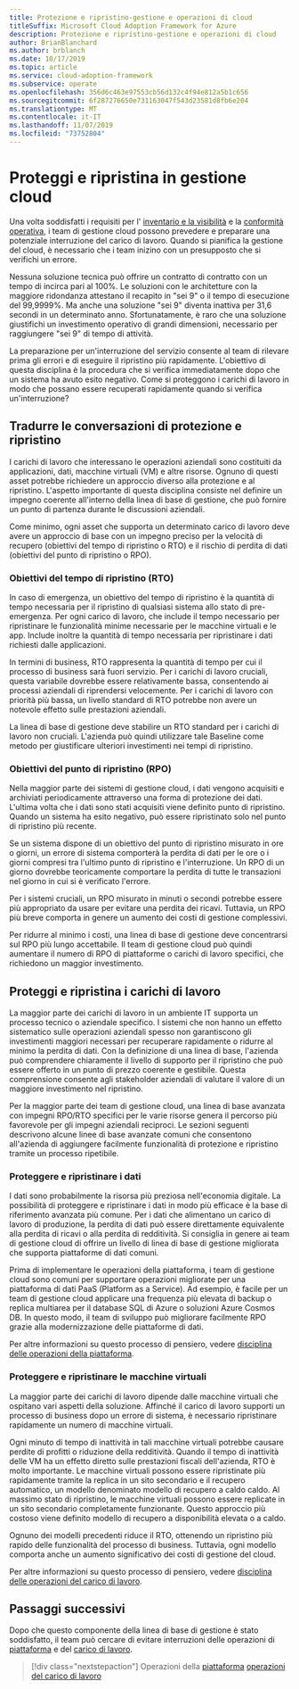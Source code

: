 ```yaml
---
title: Protezione e ripristino-gestione e operazioni di cloud
titleSuffix: Microsoft Cloud Adoption Framework for Azure
description: Protezione e ripristino-gestione e operazioni di cloud
author: BrianBlanchard
ms.author: brblanch
ms.date: 10/17/2019
ms.topic: article
ms.service: cloud-adoption-framework
ms.subservice: operate
ms.openlocfilehash: 356d6c463e97553cb56d132c4f94e812a5b1c656
ms.sourcegitcommit: 6f287276650e731163047f543d23581d8fb6e204
ms.translationtype: MT
ms.contentlocale: it-IT
ms.lasthandoff: 11/07/2019
ms.locfileid: "73752804"
---
```

# <a name="protect-and-recover-in-cloud-management"></a>Proteggi e ripristina in gestione cloud

Una volta soddisfatti i requisiti per l' [inventario e la visibilità](./inventory.md) e la [conformità operativa](./operational-compliance.md), i team di gestione cloud possono prevedere e preparare una potenziale interruzione del carico di lavoro. Quando si pianifica la gestione del cloud, è necessario che i team inizino con un presupposto che si verifichi un errore.

Nessuna soluzione tecnica può offrire un contratto di contratto con un tempo di incirca pari al 100%. Le soluzioni con le architetture con la maggiore ridondanza attestano il recapito in "sei 9" o il tempo di esecuzione del 99,9999%. Ma anche una soluzione "sei 9" diventa inattiva per 31,6 secondi in un determinato anno. Sfortunatamente, è raro che una soluzione giustifichi un investimento operativo di grandi dimensioni, necessario per raggiungere "sei 9" di tempo di attività.

La preparazione per un'interruzione del servizio consente al team di rilevare prima gli errori e di eseguire il ripristino più rapidamente. L'obiettivo di questa disciplina è la procedura che si verifica immediatamente dopo che un sistema ha avuto esito negativo. Come si proteggono i carichi di lavoro in modo che possano essere recuperati rapidamente quando si verifica un'interruzione?

## <a name="translate-protection-and-recovery-conversations"></a>Tradurre le conversazioni di protezione e ripristino

I carichi di lavoro che interessano le operazioni aziendali sono costituiti da applicazioni, dati, macchine virtuali (VM) e altre risorse. Ognuno di questi asset potrebbe richiedere un approccio diverso alla protezione e al ripristino. L'aspetto importante di questa disciplina consiste nel definire un impegno coerente all'interno della linea di base di gestione, che può fornire un punto di partenza durante le discussioni aziendali.

Come minimo, ogni asset che supporta un determinato carico di lavoro deve avere un approccio di base con un impegno preciso per la velocità di recupero (obiettivi del tempo di ripristino o RTO) e il rischio di perdita di dati (obiettivi del punto di ripristino o RPO).

### <a name="recovery-time-objectives-rto"></a>Obiettivi del tempo di ripristino (RTO)

In caso di emergenza, un obiettivo del tempo di ripristino è la quantità di tempo necessaria per il ripristino di qualsiasi sistema allo stato di pre-emergenza. Per ogni carico di lavoro, che include il tempo necessario per ripristinare le funzionalità minime necessarie per le macchine virtuali e le app. Include inoltre la quantità di tempo necessaria per ripristinare i dati richiesti dalle applicazioni.

In termini di business, RTO rappresenta la quantità di tempo per cui il processo di business sarà fuori servizio. Per i carichi di lavoro cruciali, questa variabile dovrebbe essere relativamente bassa, consentendo ai processi aziendali di riprendersi velocemente. Per i carichi di lavoro con priorità più bassa, un livello standard di RTO potrebbe non avere un notevole effetto sulle prestazioni aziendali.

La linea di base di gestione deve stabilire un RTO standard per i carichi di lavoro non cruciali. L'azienda può quindi utilizzare tale Baseline come metodo per giustificare ulteriori investimenti nei tempi di ripristino.

### <a name="recovery-point-objectives-rpo"></a>Obiettivi del punto di ripristino (RPO)

Nella maggior parte dei sistemi di gestione cloud, i dati vengono acquisiti e archiviati periodicamente attraverso una forma di protezione dei dati. L'ultima volta che i dati sono stati acquisiti viene definito punto di ripristino. Quando un sistema ha esito negativo, può essere ripristinato solo nel punto di ripristino più recente.

Se un sistema dispone di un obiettivo del punto di ripristino misurato in ore o giorni, un errore di sistema comporterà la perdita di dati per le ore o i giorni compresi tra l'ultimo punto di ripristino e l'interruzione. Un RPO di un giorno dovrebbe teoricamente comportare la perdita di tutte le transazioni nel giorno in cui si è verificato l'errore.

Per i sistemi cruciali, un RPO misurato in minuti o secondi potrebbe essere più appropriato da usare per evitare una perdita dei ricavi. Tuttavia, un RPO più breve comporta in genere un aumento dei costi di gestione complessivi.

Per ridurre al minimo i costi, una linea di base di gestione deve concentrarsi sul RPO più lungo accettabile. Il team di gestione cloud può quindi aumentare il numero di RPO di piattaforme o carichi di lavoro specifici, che richiedono un maggior investimento.

## <a name="protect-and-recover-workloads"></a>Proteggi e ripristina i carichi di lavoro

La maggior parte dei carichi di lavoro in un ambiente IT supporta un processo tecnico o aziendale specifico. I sistemi che non hanno un effetto sistematico sulle operazioni aziendali spesso non garantiscono gli investimenti maggiori necessari per recuperare rapidamente o ridurre al minimo la perdita di dati. Con la definizione di una linea di base, l'azienda può comprendere chiaramente il livello di supporto per il ripristino che può essere offerto in un punto di prezzo coerente e gestibile. Questa comprensione consente agli stakeholder aziendali di valutare il valore di un maggiore investimento nel ripristino.

Per la maggior parte dei team di gestione cloud, una linea di base avanzata con impegni RPO/RTO specifici per le varie risorse genera il percorso più favorevole per gli impegni aziendali reciproci. Le sezioni seguenti descrivono alcune linee di base avanzate comuni che consentono all'azienda di aggiungere facilmente funzionalità di protezione e ripristino tramite un processo ripetibile.

### <a name="protect-and-recover-data"></a>Proteggere e ripristinare i dati

I dati sono probabilmente la risorsa più preziosa nell'economia digitale. La possibilità di proteggere e ripristinare i dati in modo più efficace è la base di riferimento avanzata più comune. Per i dati che alimentano un carico di lavoro di produzione, la perdita di dati può essere direttamente equivalente alla perdita di ricavi o alla perdita di redditività. Si consiglia in genere ai team di gestione cloud di offrire un livello di linea di base di gestione migliorata che supporta piattaforme di dati comuni.

Prima di implementare le operazioni della piattaforma, i team di gestione cloud sono comuni per supportare operazioni migliorate per una piattaforma di dati PaaS (Platform as a Service). Ad esempio, è facile per un team di gestione cloud applicare una frequenza più elevata di backup o replica multiarea per il database SQL di Azure o soluzioni Azure Cosmos DB. In questo modo, il team di sviluppo può migliorare facilmente RPO grazie alla modernizzazione delle piattaforme di dati.

Per altre informazioni su questo processo di pensiero, vedere [disciplina delle operazioni della piattaforma](./platform.md).

### <a name="protect-and-recover-vms"></a>Proteggere e ripristinare le macchine virtuali

La maggior parte dei carichi di lavoro dipende dalle macchine virtuali che ospitano vari aspetti della soluzione. Affinché il carico di lavoro supporti un processo di business dopo un errore di sistema, è necessario ripristinare rapidamente un numero di macchine virtuali.

Ogni minuto di tempo di inattività in tali macchine virtuali potrebbe causare perdite di profitti o riduzione della redditività. Quando il tempo di inattività delle VM ha un effetto diretto sulle prestazioni fiscali dell'azienda, RTO è molto importante. Le macchine virtuali possono essere ripristinate più rapidamente tramite la replica in un sito secondario e il recupero automatico, un modello denominato modello di recupero a caldo caldo. Al massimo stato di ripristino, le macchine virtuali possono essere replicate in un sito secondario completamente funzionante. Questo approccio più costoso viene definito modello di recupero a disponibilità elevata o a caldo.

Ognuno dei modelli precedenti riduce il RTO, ottenendo un ripristino più rapido delle funzionalità del processo di business. Tuttavia, ogni modello comporta anche un aumento significativo dei costi di gestione del cloud.

Per altre informazioni su questo processo di pensiero, vedere [disciplina delle operazioni del carico di lavoro](./workload.md).

## <a name="next-steps"></a>Passaggi successivi

Dopo che questo componente della linea di base di gestione è stato soddisfatto, il team può cercare di evitare interruzioni delle operazioni di [piattaforma](./platform.md) e del [carico di lavoro](./workload.md).

> [!div class="nextstepaction"]
> Operazioni della [piattaforma](./platform.md)
> [operazioni del carico di lavoro](./workload.md)
